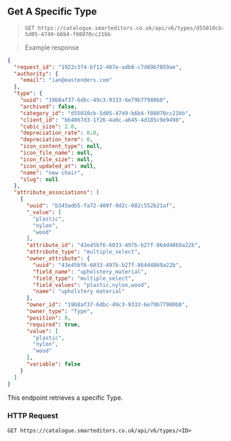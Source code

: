 ## Get A Specific Type

> `GET https://catalogue.smarteditors.co.uk/api/v6/types/d55010cb-5d05-4749-b6b4-f08070cc21bb`

> Example response

```json
{
  "request_id": "1922c3f4-bf12-407e-adb0-c7d89b7059ae",
  "authority": {
    "email": "ian@eastenders.com"
  },
  "type": {
    "uuid": "19b8af37-6dbc-49c3-9333-6e79b77980b0",
    "archived": false,
    "category_id": "d55010cb-5d05-4749-b6b4-f08070cc21bb",
    "client_id": "bb4867d3-1f26-4a0c-a645-4d185c9e9498",
    "cubic_size": 2.0,
    "depreciation_rate": 0.0,
    "depreciation_term": 0,
    "icon_content_type": null,
    "icon_file_name": null,
    "icon_file_size": null,
    "icon_updated_at": null,
    "name": "new chair",
    "slug": null
  },
  "attribute_associations": [
    {
      "uuid": "b345adb5-fa72-409f-9d2c-082c552b21af",
      "_value": [
        "plastic",
        "nylon",
        "wood"
      ],
      "attribute_id": "43e45bf6-6033-497b-b27f-864d4869a22b",
      "attribute_type": "multiple_select",
      "owner_attribute": {
        "uuid": "43e45bf6-6033-497b-b27f-864d4869a22b",
        "field_name": "upholstery_material",
        "field_type": "multiple_select",
        "field_values": "plastic,nylon,wood",
        "name": "upholstery material"
      },
      "owner_id": "19b8af37-6dbc-49c3-9333-6e79b77980b0",
      "owner_type": "Type",
      "position": 0,
      "required": true,
      "value": [
        "plastic",
        "nylon",
        "wood"
      ],
      "variable": false
    }
  ]
}
```

This endpoint retrieves a specific Type.

### HTTP Request

`GET https://catalogue.smarteditors.co.uk/api/v6/types/<ID>`

